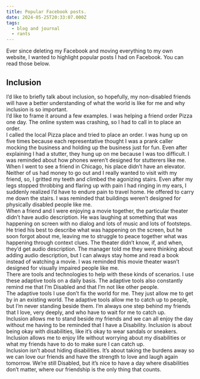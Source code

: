 ```yaml
---
title: Popular Facebook posts.
date: 2024-05-25T20:33:07.000Z
tags:
  - blog and journal
  - rants
---
```


Ever since deleting my Facebook and moving everything to my own website, I wanted to highlight popular posts I had on Facebook. You can read those below.

## Inclusion

I’d like to briefly talk about inclusion, so hopefully, my non-disabled friends will have a better understanding of what the world is like for me and why inclusion is so important.  
I’d like to frame it around a few examples. I was helping a friend order Pizza one day. The online system was crashing, so I had to call in to place an order.  
I called the local Pizza place and tried to place an order. I was hung up on five times because each representative thought I was a prank caller mocking the business and holding up the business just for fun. Even after explaining I had a stutter, they hung up on me because I was too difficult. I was reminded about how phones weren’t designed for stutterers like me.  
When I went to see a friend in Chicago, his place didn’t have an elevator. Neither of us had money to go out and I really wanted to visit with my friend, so, I gritted my teeth and climbed the agonizing stairs. Even after my legs stopped throbbing and flaring up with pain I had ringing in my ears, I suddenly realized I’d have to endure pain to travel home. He offered to carry me down the stairs. I was reminded that buildings weren’t designed for physically disabled people like me.  
When a friend and I were enjoying a movie together, the particular theater didn’t have audio description. He was laughing at something that was happening on screen with no dialog and lots of music and lots of footsteps. He tried his best to describe what was happening on the screen, but he soon forgot about me, leaving me to struggle to peace together what was happening through context clues. The theater didn’t know, if, and when, they’d get audio description. The manager told me they were thinking about adding audio description, but I can always stay home and read a book instead of watching a movie. I was reminded this movie theater wasn’t designed for visually impaired people like me.  
There are tools and technologies to help with these kinds of scenarios. I use these adaptive tools on a daily basis. The adaptive tools also constantly remind me that I’m Disabled and that I’m not like other people.  
The adaptive tools I use don’t fix the world for me. They just allow me to get by in an existing world. The adaptive tools allow me to catch up to people, but I’m never standing beside them. I’m always one step behind my friends that I love, very deeply, and who have to wait for me to catch up.  
Inclusion allows me to stand beside my friends and we can all enjoy the day without me having to be reminded that I have a Disability. Inclusion is about being okay with disabilities, like it’s okay to wear sandals or sneakers. Inclusion allows me to enjoy life without worrying about my disabilities or what my friends have to do to make sure I can catch up.  
Inclusion isn’t about hiding disabilities. It’s about taking the burdens away so we can love our friends and have the strength to love and laugh again tomorrow. We’re still Disabled, but it’s nice to have a day where disabilities don’t matter, where our friendship is the only thing that counts.
